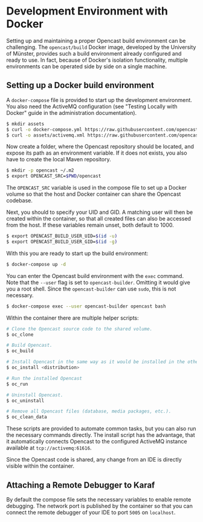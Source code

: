 # Development Environment with Docker

Setting up and maintaining a proper Opencast build environment can be challenging. The `opencast/build` Docker image,
developed by the University of Münster, provides such a build environment already configured and ready to use. In fact,
because of Docker's isolation functionality, multiple environments can be operated side by side on a single machine.

## Setting up a Docker build environment

A `docker-compose` file is provided to start up the development environment. You also need the ActiveMQ configuration
(see "Testing Locally with Docker" guide in the administration documentation).

```sh
$ mkdir assets
$ curl -o docker-compose.yml https://raw.githubusercontent.com/opencast/opencast-docker/master/docker-compose/docker-compose.build.yml
$ curl -o assets/activemq.xml https://raw.githubusercontent.com/opencast/opencast-docker/master/docker-compose/assets/activemq.xml
```

Now create a folder, where the Opencast repository should be located, and expose its path as an environment variable. If it
does not exists, you also have to create the local Maven repository.

```sh
$ mkdir -p opencast ~/.m2
$ export OPENCAST_SRC=$PWD/opencast
```

The `OPENCAST_SRC` variable is used in the compose file to set up a Docker volume so that the host and Docker
container can share the Opencast codebase.

Next, you should to specify your UID and GID. A matching user will then be created within the container, so that all
created files can also be accessed from the host. If these variables remain unset, both default to 1000.

```sh
$ export OPENCAST_BUILD_USER_UID=$(id -u)
$ export OPENCAST_BUILD_USER_GID=$(id -g)
```

With this you are ready to start up the build environment:

```sh
$ docker-compose up -d
```

You can enter the Opencast build environment with the `exec` command. Note that the `--user` flag is set to
`opencast-builder`. Omitting it would give you a root shell. Since the `opencast-builder` can use `sudo`, this is not
necessary.

```sh
$ docker-compose exec --user opencast-builder opencast bash
```

Within the container there are multiple helper scripts:

```sh
# Clone the Opencast source code to the shared volume.
$ oc_clone

# Build Opencast.
$ oc_build

# Install Opencast in the same way as it would be installed in the other Opencast Docker images.
$ oc_install <distribution>

# Run the installed Opencast
$ oc_run

# Uninstall Opencast.
$ oc_uninstall

# Remove all Opencast files (database, media packages, etc.).
$ oc_clean_data
```

These scripts are provided to automate common tasks, but you can also run the necessary commands directly. The install
script has the advantage, that it automatically connects Opencast to the configured ActiveMQ instance available at
`tcp://activemq:61616`.

Since the Opencast code is shared, any change from an IDE is directly visible within the container.

## Attaching a Remote Debugger to Karaf

By default the compose file sets the necessary variables to enable remote debugging. The network port is published by
the container so that you can connect the remote debugger of your IDE to port `5005` on `localhost`.
